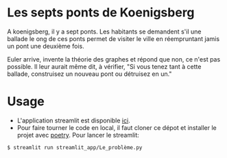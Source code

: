 # Les septs ponts de Koenigsberg
A koenigsberg, il y a sept ponts. Les habitants se demandent s'il une ballade le ong de ces ponts permet de visiter le ville en réempruntant jamis un pont une deuxième fois.

Euler arrive, invente la théorie des graphes et répond que non, ce n'est pas possible. Il leur aurait même dit, à vérifier, "Si vous tenez tant à cette ballade, construisez un nouveau pont ou détruisez en un."

# Usage
- L'application streamlit est disponible [ici]({https://eulerian-graph-33pvdrdsndg.streamlit.app/}). 
- Pour faire tourner le code en local, il faut cloner ce dépot et installer le projet avec [poetry]({https://python-poetry.org/}). 
Pour lancer le streamlit: 
```
$ streamlit run streamlit_app/Le_problème.py

